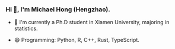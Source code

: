 ### Hi 👋, I'm Michael Hong (Hengzhao).

- 👯 I'm currently a Ph.D student in Xiamen University, majoring in statistics.
<!-- - 🔭 I’m currently working on my papers and quant researches in high-frequency trading.-->
- 😄 Programming: Python, R, C++, Rust, TypeScript.

<!-- [Blog](https://www.hengzhaohong.cn) -->

<!--
<picture>
  <source media="(prefers-color-scheme: dark)" srcset="https://raw.githubusercontent.com/hengzhaohong/hengzhaohong/output/github-contribution-grid-snake-dark.svg">
  <source media="(prefers-color-scheme: light)" srcset="https://raw.githubusercontent.com/hengzhaohong/hengzhaohong/output/github-contribution-grid-snake.svg">
  <img alt="github contribution grid snake animation" src="https://raw.githubusercontent.com/hengzhaohong/hengzhaohong/output/github-contribution-grid-snake.svg">
</picture>
-->


<!--
**hengzhaohong/hengzhaohong** is a ✨ _special_ ✨ repository because its `README.md` (this file) appears on your GitHub profile.

Here are some ideas to get you started:

- 🔭 I’m currently working on ...
- 🌱 I’m currently learning ...
- 👯 I’m looking to collaborate on ...
- 🤔 I’m looking for help with ...
- 💬 Ask me about ...
- 📫 How to reach me: ...
- 😄 Pronouns: ...
- ⚡ Fun fact: ...
-->

